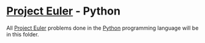 # [Project Euler](https://projecteuler.net) - Python

All [Project Euler](https://projecteuler.net) problems done in the [Python](https://www.python.org/) programming language will be in this folder.
